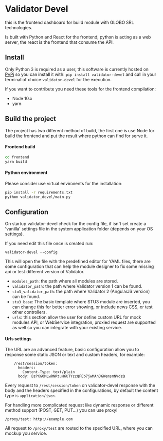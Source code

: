 # Validator Devel

this is the frontend dashboard for build module with GLOBO SRL technologies.

Is built with Python and React for the frontend, python is acting as a web server, the react is the frontend that consume the API.

## Install
Only Python 3 is required as a user, this software is currently hosted on [PyPi](https://pypi.org/project/validator-devel/) so you can install it with:
`pip install validator-devel` and call in your terminal of choice `validator-devel` for the execution.

If you want to contribute you need these tools for the frontend compilation:
* Node 10.x
* yarn



## Build the project

The project has two different method of build, the first one is use Node for build the frontend and put the result where python can find for serve it.

#### Frontend build

```bash
cd frontend
yarn build
```

#### Python environment

Please consider use virtual environents for the installation:
```bash
pip install -r requirements.txt
python validator_devel/main.py
```

## Configuration

On startup validator-devel check for the config file, if isn't set create a 'vanilla' settings file in the system application folder (depends on your OS settings).

If you need edit this file once is created run:
```
validator-devel --config
```

This will open the file with the predefined editor for YAML files, there are some configuration that can help the module designer to fix some missing api or test different version of Validator.

* `modules_path`: the path where all modules are stored.
* `validator_path`: the path where Validator version 1 can be found.
* `stu3_validator_path`: the path where Validator 2 (AngularJS version) can be found.
* `stu3_base`: The basic template where STU3 module are inserted, you can change this for better error showing, or include news CSS, or test other controllers.
* `urls`: this section allow the user for define custom URL for mock modules API, or WebService integration, proxied request are supported as well so you can integrate with your existing service.

#### Urls settings

The URL are an advanced feature, basic configuration allow you to response some static JSON or text and custom headers, for example:
```
    /rest/session/token:
      headers:
        Content-Type: text/plain
      body: BzPKG0MLwRNRtuH6UTYzzQFEb7jwMAhJGWemsmNVdzQ
```

Every request to `/rest/session/token` on validator-devel response with the body and the headers specified in the configurations, by default the content type is `application/json`.

For handling more complicated request like dynamic response or different method support (POST, GET, PUT...) you can use proxy!
```
/proxy/test: http://example.com
```

All request to `/proxy/test` are routed to the specified URL, where you can mockup you service.